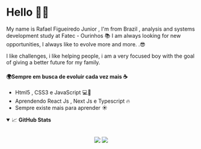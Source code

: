 # Hello 👋🏼
My name is Rafael Figueiredo Junior , I'm from Brazil , analysis and systems development study at Fatec - Ourinhos 📚 I am always looking for new opportunities, I always like to evolve more and more. .😎

I like challenges, i like helping people, i am a very focused boy with the goal of giving a better future for my family.

#### 🌍Sempre em busca de evoluir cada vez mais ☕

- Html5 , CSS3 e JavaScript 💻💓
- Aprendendo React Js , Next Js e Typescript 🔥
- Sempre existe mais para aprender ☀


<details open>
  <summary>📈 <b>GitHub Stats</b></summary>
  <br>
  <p align="center">
  <img src="https://github-readme-stats.vercel.app/api?username=RafaelFigueiredo2203&show_icons=true&theme=dark"/>
  <img src="https://github-readme-stats.vercel.app/api/top-langs/?username=RafaelFigueiredo2203&layout=compact&theme=dark">
  </p>

</details>
